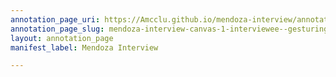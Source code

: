 ```yaml
---
annotation_page_uri: https://Amcclu.github.io/mendoza-interview/annotations/mendoza-interview-canvas-1-interviewee--gesturing--body-language--smile--.json
annotation_page_slug: mendoza-interview-canvas-1-interviewee--gesturing--body-language--smile--
layout: annotation_page
manifest_label: Mendoza Interview

---
```


